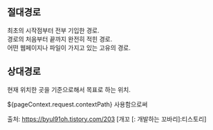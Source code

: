 ## 절대경로
최초의 시작점부터 전부 기입한 경로. <br>
경로의 처음부터 끝까지 완전히 적힌 경로. <br>
어떤 웹페이지나 파일이 가지고 있는 고유의 경로.<br>

## 상대경로
현재 위치한 곳을 기준으로해서 목표로 하는 위치. <br>

${pageContext.request.contextPath} 사용함으로써 

출처: https://byul91oh.tistory.com/203 [개꼬 [: 개발하는 꼬바리]:티스토리]
